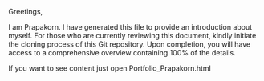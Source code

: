 Greetings,

I am Prapakorn. I have generated this file to provide an introduction about myself. 
For those who are currently reviewing this document, kindly initiate the cloning process of this Git repository. 
Upon completion, you will have access to a comprehensive overview containing 100% of the details.

If you want to see content just open Portfolio_Prapakorn.html 

